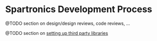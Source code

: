 # Spartronics Development Process

@TODO section on design/design reviews, code reviews, ...

@TODO section on [setting up third party libraries](https://wpilib.screenstepslive.com/s/currentCS/m/getting_started/l/682619-3rd-party-libraries)